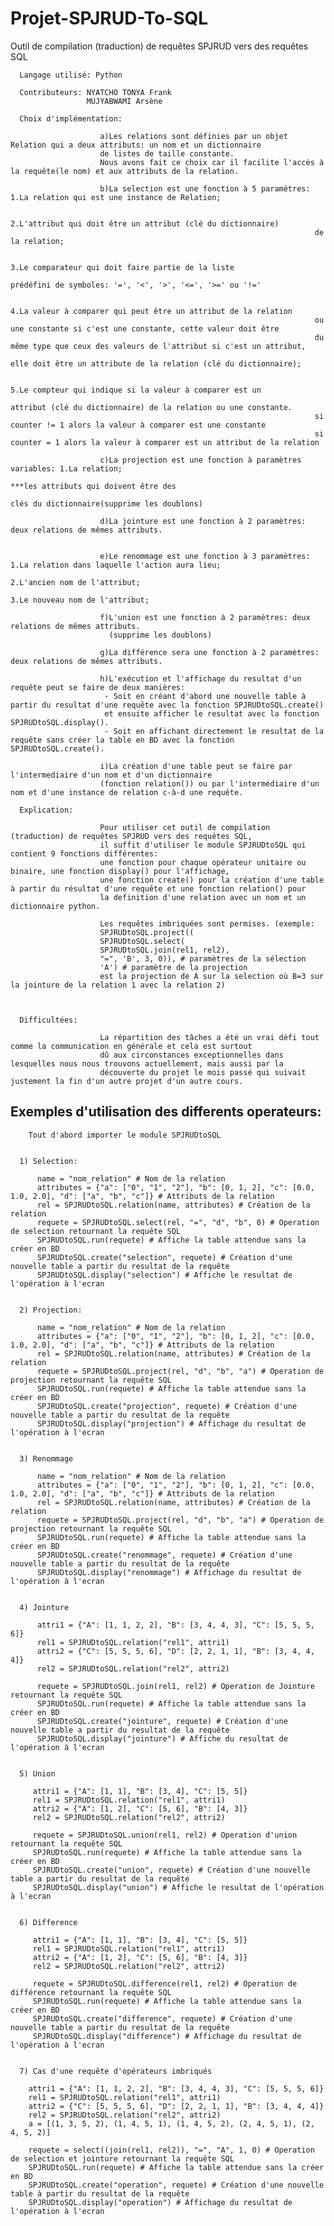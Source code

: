 # Projet-SPJRUD-To-SQL

Outil de compilation (traduction) de requêtes SPJRUD vers des requêtes SQL

      Langage utilisé: Python

      Contributeurs: NYATCHO TONYA Frank
                     MUJYABWAMI Arsène
               
      Choix d'implémentation: 

                        a)Les relations sont définies par un objet Relation qui a deux attributs: un nom et un dictionnaire 
                        de listes de taille constante.
                        Nous avons fait ce choix car il facilite l'accès à la requête(le nom) et aux attributs de la relation.
                        
                        b)La selection est une fonction à 5 paramètres: 1.La relation qui est une instance de Relation;
                        
                                                                        2.L'attribut qui doit être un attribut (clé du dictionnaire)
                                                                        de la relation;
                                                                        
                                                                        3.Le comparateur qui doit faire partie de la liste
                                                                        prédéfini de symboles: '=', '<', '>', '<=', '>=' ou '!='
                                                                        
                                                                        4.La valeur à comparer qui peut être un attribut de la relation 
                                                                        ou une constante si c'est une constante, cette valeur doit être 
                                                                        du même type que ceux des valeurs de l'attribut si c'est un attribut, 
                                                                        elle doit être un attribute de la relation (clé du dictionnaire);
                                                                        
                                                                        5.Le compteur qui indique si la valeur à comparer est un
                                                                        attribut (clé du dictionnaire) de la relation ou une constante.
                                                                        si counter != 1 alors la valeur à comparer est une constante
                                                                        si counter = 1 alors la valeur à comparer est un attribut de la relation
                                                                         
                        c)La projection est une fonction à paramètres variables: 1.La relation;
                                                                                  ***les attributs qui doivent être des 
                                                                                  clés du dictionnaire(supprime les doublons)
                          
                        d)La jointure est une fonction à 2 paramètres: deux relations de mêmes attributs.
              
                          
                        e)Le renommage est une fonction à 3 paramètres: 1.La relation dans laquelle l'action aura lieu;
                                                                        2.L'ancien nom de l'attribut;
                                                                        3.Le nouveau nom de l'attribut;
                                                                        
                        f)L'union est une fonction à 2 paramètres: deux relations de mêmes attributs.
                          (supprime les doublons)
                          
                        g)La différence sera une fonction à 2 paramètres: deux relations de mêmes attributs.
                        
                        h)L'exécution et l'affichage du resultat d'un requête peut se faire de deux manières:
                         - Soit en créant d'abord une nouvelle table à partir du resultat d'une requête avec la fonction SPJRUDtoSQL.create() 
                         et ensuite afficher le resultat avec la fonction SPJRUDtoSQL.display().
                         - Soit en affichant directement le resultat de la requête sans créer la table en BD avec la fonction SPJRUDtoSQL.create().
                        
                        i)La création d'une table peut se faire par l'intermediaire d'un nom et d'un dictionnaire 
                        (fonction relation()) ou par l'intermédiaire d'un nom et d'une instance de relation c-à-d une requête.
                        
      Explication:
      
                        Pour utiliser cet outil de compilation (traduction) de requêtes SPJRUD vers des requêtes SQL, 
                        il suffit d'utiliser le module SPJRUDtoSQL qui contient 9 fonctions différentes: 
                        une fonction pour chaque opérateur unitaire ou binaire, une fonction display() pour l'affichage,
                        une fonction create() pour la création d'une table à partir du résultat d'une requête et une fonction relation() pour 
                        la definition d'une relation avec un nom et un dictionnaire python.
                        
                        Les requêtes imbriquées sont permises. (exemple: 
                        SPJRUDtoSQL.project((
                        SPJRUDtoSQL.select(
                        SPJRUDtoSQL.join(rel1, rel2),
                        "=", 'B', 3, 0)), # paramètres de la sélection
                        'A') # paramètre de la projection
                        est la projection de A sur la selection où B=3 sur la jointure de la relation 1 avec la relation 2)
                        
                       
         
      Difficultées:
      
                        La répartition des tâches a été un vrai défi tout comme la communication en générale et cela est surtout
                        dû aux circonstances exceptionnelles dans lesquelles nous nous trouvons actuellement, mais aussi par la 
                        découverte du projet le mois passé qui suivait justement la fin d'un autre projet d'un autre cours.
                        
               

  ## Exemples d'utilisation des differents operateurs:
      
        Tout d'abord importer le module SPJRUDtoSQL
      
      
      1) Selection:
      
          name = "nom_relation" # Nom de la relation
          attributes = {"a": ["0", "1", "2"], "b": [0, 1, 2], "c": [0.0, 1.0, 2.0], "d": ["a", "b", "c"]} # Attributs de la relation
          rel = SPJRUDtoSQL.relation(name, attributes) # Création de la relation
          requete = SPJRUDtoSQL.select(rel, "=", "d", "b", 0) # Operation de selection retournant la requête SQL
          SPJRUDtoSQL.run(requete) # Affiche la table attendue sans la créer en BD
          SPJRUDtoSQL.create("selection", requete) # Création d'une nouvelle table a partir du resultat de la requête
          SPJRUDtoSQL.display("selection") # Affiche le resultat de l'opération à l'ecran
      
      
      2) Projection:
      
          name = "nom_relation" # Nom de la relation
          attributes = {"a": ["0", "1", "2"], "b": [0, 1, 2], "c": [0.0, 1.0, 2.0], "d": ["a", "b", "c"]} # Attributs de la relation
          rel = SPJRUDtoSQL.relation(name, attributes) # Création de la relation
          requete = SPJRUDtoSQL.project(rel, "d", "b", "a") # Operation de projection retournant la requête SQL
          SPJRUDtoSQL.run(requete) # Affiche la table attendue sans la créer en BD
          SPJRUDtoSQL.create("projection", requete) # Création d'une nouvelle table a partir du resultat de la requête
          SPJRUDtoSQL.display("projection") # Affichage du resultat de l'opération à l'ecran
      
      
      3) Renommage
        
          name = "nom_relation" # Nom de la relation
          attributes = {"a": ["0", "1", "2"], "b": [0, 1, 2], "c": [0.0, 1.0, 2.0], "d": ["a", "b", "c"]} # Attributs de la relation
          rel = SPJRUDtoSQL.relation(name, attributes) # Création de la relation
          requete = SPJRUDtoSQL.project(rel, "d", "b", "a") # Operation de projection retournant la requête SQL
          SPJRUDtoSQL.run(requete) # Affiche la table attendue sans la créer en BD
          SPJRUDtoSQL.create("renommage", requete) # Création d'une nouvelle table a partir du resultat de la requête
          SPJRUDtoSQL.display("renommage") # Affichage du resultat de l'opération à l'ecran
          
          
      4) Jointure
        
          attri1 = {"A": [1, 1, 2, 2], "B": [3, 4, 4, 3], "C": [5, 5, 5, 6]}
          rel1 = SPJRUDtoSQL.relation("rel1", attri1)
          attri2 = {"C": [5, 5, 5, 6], "D": [2, 2, 1, 1], "B": [3, 4, 4, 4]}
          rel2 = SPJRUDtoSQL.relation("rel2", attri2)
          
          requete = SPJRUDtoSQL.join(rel1, rel2) # Operation de Jointure retournant la requête SQL
          SPJRUDtoSQL.run(requete) # Affiche la table attendue sans la créer en BD
          SPJRUDtoSQL.create("jointure", requete) # Création d'une nouvelle table a partir du resultat de la requête
          SPJRUDtoSQL.display("jointure") # Affiche du resultat de l'opération à l'ecran
        
      
      5) Union
        
         attri1 = {"A": [1, 1], "B": [3, 4], "C": [5, 5]}
         rel1 = SPJRUDtoSQL.relation("rel1", attri1)
         attri2 = {"A": [1, 2], "C": [5, 6], "B": [4, 3]}
         rel2 = SPJRUDtoSQL.relation("rel2", attri2)
         
         requete = SPJRUDtoSQL.union(rel1, rel2) # Operation d'union retournant la requête SQL
         SPJRUDtoSQL.run(requete) # Affiche la table attendue sans la créer en BD
         SPJRUDtoSQL.create("union", requete) # Création d'une nouvelle table a partir du resultat de la requête
         SPJRUDtoSQL.display("union") # Affiche le resultat de l'opération à l'ecran
         
         
      6) Difference
        
         attri1 = {"A": [1, 1], "B": [3, 4], "C": [5, 5]}
         rel1 = SPJRUDtoSQL.relation("rel1", attri1)
         attri2 = {"A": [1, 2], "C": [5, 6], "B": [4, 3]}
         rel2 = SPJRUDtoSQL.relation("rel2", attri2)
         
         requete = SPJRUDtoSQL.difference(rel1, rel2) # Operation de différence retournant la requête SQL
         SPJRUDtoSQL.run(requete) # Affiche la table attendue sans la créer en BD
         SPJRUDtoSQL.create("difference", requete) # Création d'une nouvelle table a partir du resultat de la requête
         SPJRUDtoSQL.display("difference") # Affichage du resultat de l'opération à l'ecran
          
          
      7) Cas d'une requête d'opérateurs imbriqués
        
        attri1 = {"A": [1, 1, 2, 2], "B": [3, 4, 4, 3], "C": [5, 5, 5, 6]}
        rel1 = SPJRUDtoSQL.relation("rel1", attri1)
        attri2 = {"C": [5, 5, 5, 6], "D": [2, 2, 1, 1], "B": [3, 4, 4, 4]}
        rel2 = SPJRUDtoSQL.relation("rel2", attri2)
        a = [(1, 3, 5, 2), (1, 4, 5, 1), (1, 4, 5, 2), (2, 4, 5, 1), (2, 4, 5, 2)]
        
        requete = select((join(rel1, rel2)), "=", "A", 1, 0) # Operation de selection et jointure retournant la requête SQL
        SPJRUDtoSQL.run(requete) # Affiche la table attendue sans la créer en BD
        SPJRUDtoSQL.create("operation", requete) # Création d'une nouvelle table à partir du resultat de la requête
        SPJRUDtoSQL.display("operation") # Affichage du resultat de l'opération à l'ecran
         
